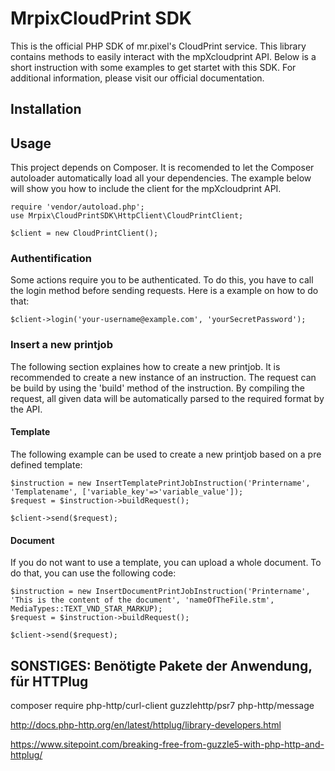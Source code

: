 # MrpixCloudPrint SDK
This is the official PHP SDK of mr.pixel's CloudPrint service. This library contains methods to easily interact with the
mpXcloudprint API. Below is a short instruction with some examples to get startet with this SDK. For additional 
information, please visit our official documentation.

## Installation

## Usage
This project depends on Composer. It is recomended to let the Composer autoloader automatically load all your 
dependencies. The example below will show you how to include the client for the mpXcloudprint API.
```
require 'vendor/autoload.php';
use Mrpix\CloudPrintSDK\HttpClient\CloudPrintClient;

$client = new CloudPrintClient();
```
### Authentification
Some actions require you to be authenticated. To do this, you have to call the login method before sending requests.
Here is a example on how to do that:
```
$client->login('your-username@example.com', 'yourSecretPassword');
```

### Insert a new printjob
The following section explaines how to create a new printjob. It is recommended to create a new instance of an instruction.
The request can be build by using the 'build' method of the instruction. By compiling the request, all given data will be 
automatically parsed to the required format by the API.

#### Template
The following example can be used to create a new printjob based on a pre defined template:
```
$instruction = new InsertTemplatePrintJobInstruction('Printername', 'Templatename', ['variable_key'=>'variable_value']);
$request = $instruction->buildRequest();

$client->send($request);
```

#### Document
If you do not want to use a template, you can upload a whole document. To do that, you can use the following code:
```
$instruction = new InsertDocumentPrintJobInstruction('Printername', 'This is the content of the document', 'nameOfTheFile.stm', MediaTypes::TEXT_VND_STAR_MARKUP);
$request = $instruction->buildRequest();

$client->send($request);
```

## SONSTIGES: Benötigte Pakete der Anwendung, für HTTPlug
composer require php-http/curl-client guzzlehttp/psr7 php-http/message

http://docs.php-http.org/en/latest/httplug/library-developers.html

https://www.sitepoint.com/breaking-free-from-guzzle5-with-php-http-and-httplug/